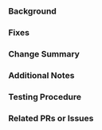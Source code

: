 ### Background 
<!-- What was happening before this PR, and the problem(s) it solves -->

### Fixes 
<!-- Link the issue(s) this PR fixes-->

### Change Summary
<!-- Short summary of the changes submitted -->

### Additional Notes
<!-- Any remaining concerns -->

### Testing Procedure
<!-- If applicable, write how to test for reviewers-->

### Related PRs or Issues 
<!-- Dependent PRs, or any relevant linked issues -->